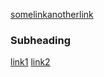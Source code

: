 [somelink](url.com)[anotherlink](somethingelse.com)
### Subheading
[link1](https://something.com)
[link2](some-thing.html)